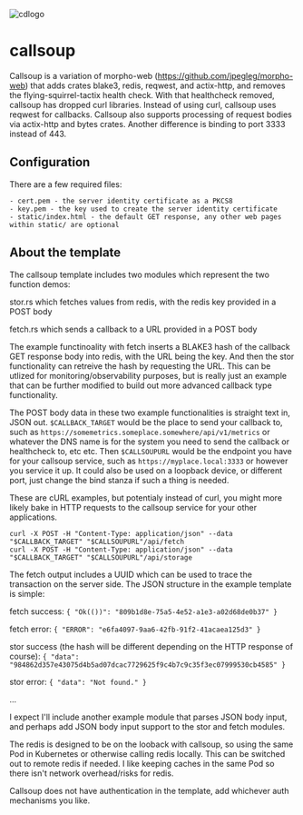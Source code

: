 ![cdlogo](https://carefuldata.com/images/cdlogo.png)

# callsoup

Callsoup is a variation of morpho-web (https://github.com/jpegleg/morpho-web) that
adds crates blake3, redis, reqwest, and actix-http, and removes the flying-squirrel-tactix health check.
With that healthcheck removed, callsoup has dropped curl libraries. Instead of using curl,
callsoup uses reqwest for callbacks. Callsoup also supports processing of request bodies via
actix-http and bytes crates. Another difference is binding to port 3333 instead of 443.

## Configuration

There are a few required files:

```
- cert.pem - the server identity certificate as a PKCS8
- key.pem - the key used to create the server identity certificate
- static/index.html - the default GET response, any other web pages within static/ are optional
```


## About the template

The callsoup template includes two modules which represent the two function demos:

stor.rs which fetches values from redis, with the redis key provided in a POST body

fetch.rs which sends a callback to a URL provided in a POST body

The example functinoality with fetch inserts a BLAKE3 hash of the callback GET response body
into redis, with the URL being the key. And then the stor functionality can retreive the
hash by requesting the URL. This can be utlized for monitoring/observability purposes,
but is really just an example that can be further modified to build out more advanced
callback type functionality. 

The POST body data in these two example functionalities is straight text in, JSON out.
`$CALLBACK_TARGET` would be the place to send your callback to, such as `https://somemetrics.someplace.somewhere/api/v1/metrics` or whatever the
DNS name is for the system you need to send the callback or healthcheck to, etc etc. Then `$CALLSOUPURL` would be the endpoint you have
for your callsoup service, such as `https://myplace.local:3333` or however you service it up. It could also be used on a loopback device, or
different port, just change the bind stanza if such a thing is needed. 

These are cURL examples, but potentialy instead of curl, you might more likely bake in HTTP requests to the callsoup service for
your other applications. 

```
curl -X POST -H "Content-Type: application/json" --data "$CALLBACK_TARGET" "$CALLSOUPURL"/api/fetch
curl -X POST -H "Content-Type: application/json" --data "$CALLBACK_TARGET" "$CALLSOUPURL"/api/storage
```

The fetch output includes a UUID which can be used to trace the transaction on the server side.
The JSON structure in the example template is simple:

fetch success: `{ "Ok(())": "809b1d8e-75a5-4e52-a1e3-a02d68de0b37" }`

fetch error: `{ "ERROR": "e6fa4097-9aa6-42fb-91f2-41acaea125d3" }`

stor success (the hash will be different depending on the HTTP response of course): `{ "data": "984862d357e43075d4b5ad07dcac7729625f9c4b7c9c35f3ec07999530cb4585" }`

stor error: `{ "data": "Not found." }`

...

I expect I'll include another example module that parses JSON body input, and perhaps add JSON 
body input support to the stor and fetch modules.

The redis is designed to be on the looback with callsoup, so using the same Pod in Kubernetes
or otherwise calling redis locally. This can be switched out to remote redis if needed. 
I like keeping caches in the same Pod so there isn't network overhead/risks for redis.

Callsoup does not have authentication in the template, add whichever auth mechanisms you like.

